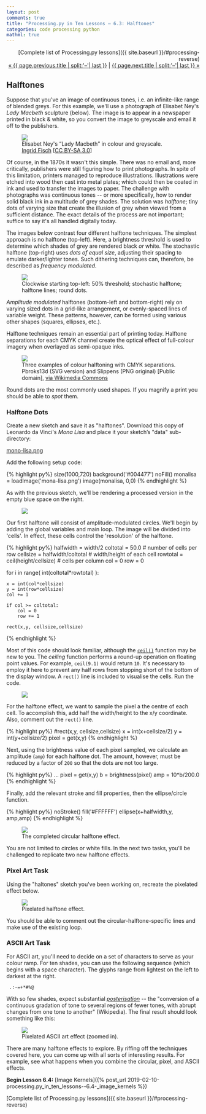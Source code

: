 ```yaml
---
layout: post
comments: true
title: "Processing.py in Ten Lessons – 6.3: Halftones"
categories: code processing python
mathml: true
---
```


<p style="text-align:right" markdown="1">
[Complete list of Processing.py lessons]({{ site.baseurl }}/#processing-reverse) <br />
<a href="{{ page.previous.url }}">&laquo; {{ page.previous.title | split:'–'| last }}</a> |
<a href="{{ page.next.url }}">{{ page.next.title | split:'–'| last }} &raquo;</a>
</p>

## Halftones

Suppose that you've an image of continuous tones, i.e. an infinite-like range of blended greys. For this example, we'll use a photograph of Elisabet Ney's *Lady Macbeth* sculpture (below). The image is to appear in a newspaper printed in black & white, so you convert the image to greyscale and email it off to the publishers.

<figure>
  <img src="{{ site.url }}/img/pitl06/halftone-effects-lady-macbeth.jpg" />
  <figcaption>
    Elisabet Ney's <q>Lady Macbeth</q> in colour and greyscale.<br />
    <a href="https://de.wikipedia.org/wiki/User:Ingrid_Fisch" class="extiw" title="de:User:Ingrid Fisch">Ingrid Fisch</a> [<a href="http://creativecommons.org/licenses/by-sa/3.0/">CC BY-SA 3.0</a>]
  </figcaption>
</figure>

Of course, in the 1870s it wasn't this simple. There was no email and, more critically, publishers were still figuring how to print photographs. In spite of this limitation, printers managed to reproduce illustrations. Illustrations were etched into wood then cast into metal plates; which could then be coated in ink and used to transfer the images to paper. The challenge with photographs was continuous tones -- or more specifically, how to render solid black ink in a multitude of grey shades. The solution was *halftone*; tiny dots of varying size that create the illusion of grey when viewed from a sufficient distance. The exact details of the process are not important; suffice to say it's all handled digitally today.

The images below contrast four different halftone techniques. The simplest approach is no halftone (top-left). Here, a brightness threshold is used to determine which shades of grey are rendered black *or* white. The stochastic halftone (top-right) uses *dots of equal size*, adjusting their spacing to emulate darker/lighter tones. Such dithering techniques can, therefore, be described as *frequency modulated*.

<figure>
  <img src="{{ site.url }}/img/pitl06/halftone-effects-comparison.png" class="fullwidth" />
  <figcaption>
    Clockwise starting top-left: 50% threshold; stochastic halftone; halftone lines; round dots.
  </figcaption>
</figure>

*Amplitude modulated* halftones (bottom-left and bottom-right) rely on varying sized dots in a grid-like arrangement, or evenly-spaced lines of variable weight. These patterns, however, can be formed using various other shapes (squares, ellipses, etc.).

Halftone techniques remain an essential part of printing today. Halftone separations for each CMYK channel create the optical effect of full-colour imagery when overlayed as semi-opaque inks.

<figure>
  <img src="{{ site.url }}/img/pitl06/wikimedia-backup/Halftoningcolor.svg" />
  <figcaption>
    Three examples of colour halftoning with CMYK separations.<br />
    Pbroks13d (SVG version) and Slippens (PNG original) [Public domain], <a href="https://commons.wikimedia.org/wiki/File:Halftoningcolor.svg">via Wikimedia Commons</a>
  </figcaption>
</figure>

Round dots are the most commonly used shapes. If you magnify a print you should be able to *spot* them.

### Halftone Dots

Create a new sketch and save it as "halftones". Download this copy of Leonardo da Vinci's *Mona Lisa* and place it your sketch’s "data" sub-directory:

<a href="{{ site.url }}/img/pitl06/wikimedia-backup/mona-lisa.png" download>mono-lisa.png</a>

Add the following setup code:

{% highlight py%}
size(1000,720)
background('#004477')
noFill()
monalisa = loadImage('mona-lisa.png')
image(monalisa, 0,0)
{% endhighlight %}

As with the previous sketch, we'll be rendering a processed version in the empty blue space on the right.

<figure>
  <img src="{{ site.url }}/img/pitl06/halftone-effects-setup.jpg" />
</figure>

Our first halftone will consist of amplitude-modulated circles. We'll begin by adding the global variables and main loop. The image will be divided into 'cells'. In effect, these cells control the 'resolution' of the halftone.

{% highlight py%}
halfwidth = width/2
coltotal = 50.0                  # number of cells per row
cellsize = halfwidth/coltotal    # width/height of each cell
rowtotal = ceil(height/cellsize) # cells per column
col = 0
row = 0

for i in range( int(coltotal*rowtotal) ):

    x = int(col*cellsize)
    y = int(row*cellsize)
    col += 1

    if col >= coltotal:
        col = 0
        row += 1

    rect(x,y, cellsize,cellsize)
{% endhighlight %}

Most of this code should look familiar, although the [`ceil()`](https://py.processing.org/reference/ceil.html) function may be new to you. The *ceiling* function performs a round-up operation on floating point values. For example, `ceil(9.1)` would return `10`. It's necessary to employ it here to prevent any half rows from stopping short of the bottom of the display window. A `rect()` line is included to visualise the cells. Run the code.

<figure>
  <img src="{{ site.url }}/img/pitl06/halftone-effects-setup-cells.jpg" />
</figure>

For the halftone effect, we want to sample the pixel a the centre of each cell. To accomplish this, add half the width/height to the x/y coordinate. Also, comment out the `rect()` line.

{% highlight py%}
    #rect(x,y, cellsize,cellsize)
    x = int(x+cellsize/2)
    y = int(y+cellsize/2)
    pixel = get(x,y)
{% endhighlight %}

Next, using the brightness value of each pixel sampled, we calculate an amplitude (`amp`) for each halftone dot. The amount, however, must be reduced by a factor of `200` so that the dots are not too large.

{% highlight py%}
    ...
    pixel = get(x,y)
    b = brightness(pixel)
    amp = 10*b/200.0
{% endhighlight %}

Finally, add the relevant stroke and fill properties, then the ellipse/circle function.

{% highlight py%}
    noStroke()
    fill('#FFFFFF')
    ellipse(x+halfwidth,y, amp,amp)
{% endhighlight %}

<figure>
  <img src="{{ site.url }}/img/pitl06/halftone-effects-circles.jpg" />
  <figcaption>The completed circular halftone effect.</figcaption>
</figure>

You are not limited to circles or white fills. In the next two tasks, you'll be challenged to replicate two new halftone effects.

### Pixel Art Task

Using the "haltones" sketch you've been working on, recreate the pixelated effect below.

<figure>
  <img src="{{ site.url }}/img/pitl06/halftone-effects-pixelated.jpg" />
  <figcaption>Pixelated halftone effect.</figcaption>
</figure>

You should be able to comment out the circular-halftone-specific lines and make use of the existing loop.

### ASCII Art Task

For ASCII art, you'll need to decide on a set of characters to serve as your colour ramp. For ten shades, you can use the following sequence (which begins with a space character). The glyphs range from lightest on the left to darkest at the right.

` .:-=+*#%@`

With so few shades, expect substantial [*posterisation*](https://en.wikipedia.org/wiki/Posterization) -- the "conversion of a continuous gradation of tone to several regions of fewer tones, with abrupt changes from one tone to another" (Wikipedia). The final result should look something like this:

<figure>
  <img src="{{ site.url }}/img/pitl06/halftone-effects-ascii.png" />
  <figcaption>Pixelated ASCII art effect (zoomed in).</figcaption>
</figure>

There are many halftone effects to explore. By riffing off the techniques covered here, you can come up with all sorts of interesting results. For example, see what happens when you combine the circular, pixel, and ASCII effects.

**Begin Lesson 6.4:** [Image Kernels]({% post_url 2019-02-10-processing.py_in_ten_lessons--6.4-_image_kernels %})

[Complete list of Processing.py lessons]({{ site.baseurl }}/#processing-reverse)

